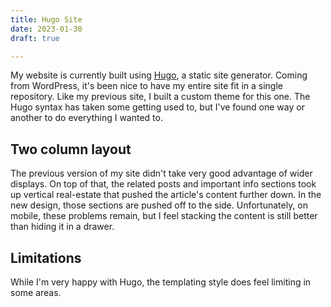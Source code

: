 ```yaml
---
title: Hugo Site
date: 2023-01-30
draft: true

---
```


My website is currently built using [Hugo](https://gohugo.io/), a static site generator. Coming from WordPress, it's been nice to have my entire site fit in a single repository. Like my previous site, I built a custom theme for this one. The Hugo syntax has taken some getting used to, but I've found one way or another to do everything I wanted to. 

## Two column layout
The previous version of my site didn't take very good advantage of wider displays. On top of that, the related posts and important info sections took up vertical real-estate that pushed the article's content further down. In the new design, those sections are pushed off to the side. Unfortunately, on mobile, these problems remain, but I feel stacking the content is still better than hiding it in a drawer.


## Limitations
While I'm very happy with Hugo, the templating style does feel limiting in some areas. 